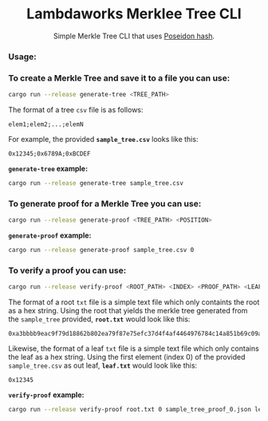 <div align="center">

# Lambdaworks Merklee Tree CLI

Simple Merkle Tree CLI that uses [Poseidon hash](https://www.poseidon-hash.info/).

</div>

### Usage:

### To create a Merkle Tree and save it to a file you can use:

```bash
cargo run --release generate-tree <TREE_PATH>
```

The format of a tree `csv` file is as follows:
```
elem1;elem2;...;elemN
```
For example, the provided **`sample_tree.csv`** looks like this:
```
0x12345;0x6789A;0xBCDEF
```

**`generate-tree` example:**

```bash
cargo run --release generate-tree sample_tree.csv
```

### To generate proof for a Merkle Tree you can use: 

```bash
cargo run --release generate-proof <TREE_PATH> <POSITION>
```

**`generate-proof` example:**

```bash
cargo run --release generate-proof sample_tree.csv 0
```

### To verify a proof you can use:

```bash
cargo run --release verify-proof <ROOT_PATH> <INDEX> <PROOF_PATH> <LEAF_PATH>
```

The format of a root `txt` file is a simple text file which only containts the root as a hex string. Using the root that yields the merkle tree generated from the `sample_tree` provided, **`root.txt`** would look like this:
```
0xa3bbbb9eac9f79d18862b802ea79f87e75efc37d4f4af4464976784c14a851b69c09aa04b1e8a8d1eb9825b713dc6ca
```

Likewise, the format of a leaf `txt` file is a simple text file which only contains the leaf as a hex string. Using the first element (index 0) of the provided `sample_tree.csv` as out leaf, **`leaf.txt`** would look like this:
```
0x12345
```

**`verify-proof` example:**

```bash
cargo run --release verify-proof root.txt 0 sample_tree_proof_0.json leaf.txt
```
